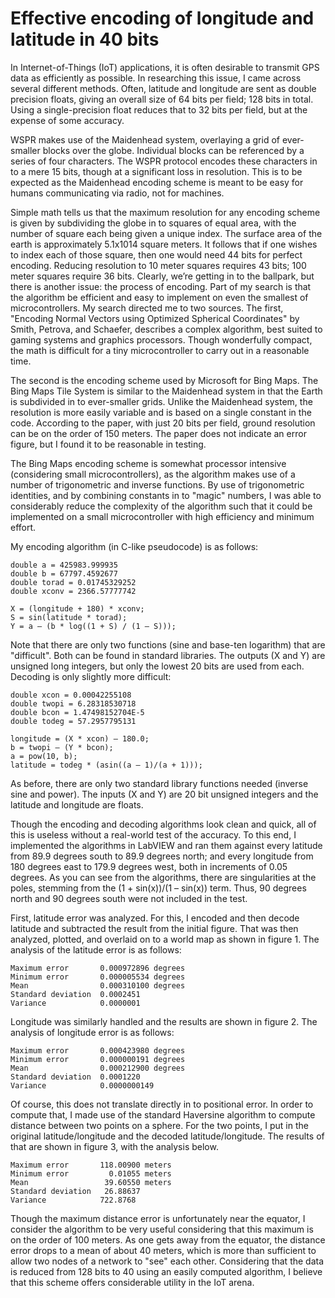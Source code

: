# Effective encoding of longitude and latitude in 40 bits

In Internet-of-Things (IoT) applications, it is often desirable to transmit GPS data as efficiently as possible. In
researching this issue, I came across several different methods. Often, latitude and longitude are sent as double precision
floats, giving an overall size of 64 bits per field; 128 bits in total. Using a single-precision float reduces
that to 32 bits per field, but at the expense of some accuracy.

WSPR makes use of the Maidenhead system, overlaying a grid of ever-smaller blocks over the globe. Individual
blocks can be referenced by a series of four characters. The WSPR protocol encodes these characters in to a mere
15 bits, though at a significant loss in resolution. This is to be expected as the Maidenhead encoding scheme is
meant to be easy for humans communicating via radio, not for machines.

Simple math tells us that the maximum resolution for any encoding scheme is given by subdividing the globe in to
squares of equal area, with the number of square each being given a unique index. The surface area of the earth is
approximately 5.1x1014 square meters. It follows that if one wishes to index each of those square, then one would
need 44 bits for perfect encoding. Reducing resolution to 10 meter squares requires 43 bits; 100 meter squares
require 36 bits. Clearly, we’re getting in to the ballpark, but there is another issue: the process of encoding. Part of
my search is that the algorithm be efficient and easy to implement on even the smallest of microcontrollers.
My search directed me to two sources. The first, "Encoding Normal Vectors using Optimized Spherical Coordinates" by 
Smith, Petrova, and Schaefer, describes a complex algorithm, best suited to gaming systems and graphics processors. 
Though wonderfully compact, the math is difficult for a tiny microcontroller to carry out in a reasonable time.

The second is the encoding scheme used by Microsoft for Bing Maps. The Bing Maps Tile System is similar to the
Maidenhead system in that the Earth is subdivided in to ever-smaller grids. Unlike the Maidenhead system, the
resolution is more easily variable and is based on a single constant in the code. According to the paper, with just 20
bits per field, ground resolution can be on the order of 150 meters. The paper does not indicate an error figure, but I
found it to be reasonable in testing.

The Bing Maps encoding scheme is somewhat processor intensive (considering small microcontrollers), as the
algorithm makes use of a number of trigonometric and inverse functions. By use of trigonometric identities, and by
combining constants in to "magic" numbers, I was able to considerably reduce the complexity of the algorithm such
that it could be implemented on a small microcontroller with high efficiency and minimum effort.

My encoding algorithm (in C-like pseudocode) is as follows:

````
double a = 425983.999935
double b = 67797.4592677
double torad = 0.01745329252
double xconv = 2366.57777742

X = (longitude + 180) * xconv;
S = sin(latitude * torad);
Y = a – (b * log((1 + S) / (1 – S)));
````

Note that there are only two functions (sine and base-ten logarithm) that are "difficult". Both can be found in
standard libraries. The outputs (X and Y) are unsigned long integers, but only the lowest 20 bits are used from each.
Decoding is only slightly more difficult:

````
double xcon = 0.00042255108
double twopi = 6.28318530718
double bcon = 1.47498152704E-5
double todeg = 57.2957795131

longitude = (X * xcon) – 180.0;
b = twopi – (Y * bcon);
a = pow(10, b);
latitude = todeg * (asin((a – 1)/(a + 1)));
````

As before, there are only two standard library functions needed (inverse sine and power). The inputs (X and Y) are
20 bit unsigned integers and the latitude and longitude are floats.

Though the encoding and decoding algorithms look clean and quick, all of this is useless without a real-world test of
the accuracy. To this end, I implemented the algorithms in LabVIEW and ran them against every latitude from 89.9
degrees south to 89.9 degrees north; and every longitude from 180 degrees east to 179.9 degrees west, both in increments
of 0.05 degrees. As you can see from the algorithms, there are singularities at the poles, stemming from the
(1 + sin(x))/(1 – sin(x)) term. Thus, 90 degrees north and 90 degrees south were not included in the test.

First, latitude error was analyzed. For this, I encoded and then decode latitude and subtracted the result from the
initial figure. That was then analyzed, plotted, and overlaid on to a world map as shown in figure 1. The analysis of
the latitude error is as follows:

    Maximum error       0.000972896 degrees
    Minimum error       0.000005534 degrees
    Mean                0.000310100 degrees
    Standard deviation  0.0002451
    Variance            0.0000001

Longitude was similarly handled and the results are shown in figure 2. The analysis of longitude error is as follows:

    Maximum error       0.000423980 degrees
    Minimum error       0.000000191 degrees
    Mean                0.000212900 degrees
    Standard deviation  0.0001220
    Variance            0.0000000149

Of course, this does not translate directly in to positional error. In order to compute that, I made use of the standard
Haversine algorithm to compute distance between two points on a sphere. For the two points, I put in the original
latitude/longitude and the decoded latitude/longitude. The results of that are shown in figure 3, with the analysis
below.

    Maximum error       118.00900 meters
    Minimum error         0.01055 meters
    Mean                 39.60550 meters
    Standard deviation   26.88637
    Variance            722.8768

Though the maximum distance error is unfortunately near the equator, I consider the algorithm to be very useful
considering that this maximum is on the order of 100 meters. As one gets away from the equator, the distance error
drops to a mean of about 40 meters, which is more than sufficient to allow two nodes of a network to "see" each
other. Considering that the data is reduced from 128 bits to 40 using an easily computed algorithm, I believe that
this scheme offers considerable utility in the IoT arena.
